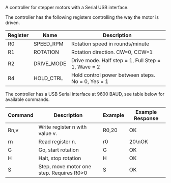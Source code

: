 
A controller for stepper motors with a Serial USB interface.

The controller has the following registers controlling the way the motor is driven.

| Register  |         Name           | Description  |
| --------- | ---------------------- | -----------  |
| R0 | SPEED_RPM | Rotation speed in rounds/minute |
| R1 | ROTATION | Rotation direction. CW=0, CCW=1 |
| R2 | DRIVE_MODE | Drive mode. Half step = 1, Full Step = 1, Wave = 2 |
| R4 | HOLD_CTRL | Hold control power between steps. No = 0, Yes = 1 |

The controller has a USB Serial interface at 9600 BAUD, see table below for available commands.

| Command  |         Description           | Example | Example Response | 
| --------- | ---------------------- | ------ | ----- |
| Rn,v | Write register n with value v. | R0,20 | OK |
| rn | Read register n. | r0 | 20\nOK |
| G | Go, start rotation | G | OK |
| H | Halt, stop rotation | H | OK |
| S | Step, move motor one step. Requires R0>0 | S | OK |





